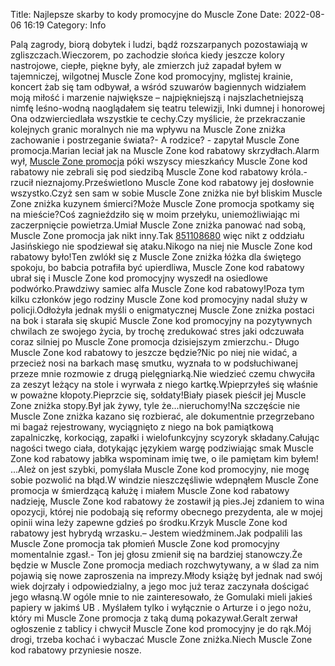 Title: Najlepsze skarby to kody promocyjne do Muscle Zone
Date: 2022-08-06 16:19
Category: Info

Palą zagrody, biorą dobytek i ludzi, bądź rozszarpanych pozostawiają w zgliszczach.Wieczorem, po zachodzie słońca kiedy jeszcze kolory nastrojowe, ciepłe, piękne były, ale zmierzch już zapadał byłem w tajemniczej, wilgotnej Muscle Zone kod promocyjny, mglistej krainie, koncert żab się tam odbywał, a wśród szuwarów bagiennych widziałem moją miłość i marzenie największe – najpiękniejszą i najszlachetniejszą nimfę leśno-wodną naoglądałem się teatru telewizji, Inki dumnej i honorowej Ona odzwierciedlała wszystkie te cechy.Czy myślicie, że przekraczanie kolejnych granic moralnych nie ma wpływu na Muscle Zone zniżka zachowanie i postrzeganie świata?- A rodzice? - zapytał Muscle Zone promocja.Marian leciał jak na Muscle Zone kod rabatowy skrzydłach.Alarm wył, [Muscle Zone promocja](https://promki.pl/kody-rabatowe/muscle-zone) póki wszyscy mieszkańcy Muscle Zone kod rabatowy nie zebrali się pod siedzibą Muscle Zone kod rabatowy króla.- rzucił nieznajomy.Prześwietlono Muscle Zone kod rabatowy jej dosłownie wszystko.Czyż sen sam w sobie Muscle Zone zniżka nie był bliskim Muscle Zone zniżka kuzynem śmierci?Może Muscle Zone promocja spotkamy się na mieście?Coś zagnieździło się w moim przełyku, uniemożliwiając mi zaczerpnięcie powietrza.Umiał Muscle Zone zniżka panować nad sobą, Muscle Zone promocja jak nikt inny.Tak [851108680](https://telinfo.co/pl/numer/851108680/) więc nikt z oddziału Jasińskiego nie spodziewał się ataku.Nikogo na niej nie Muscle Zone kod rabatowy było!Ten zwlókł się z Muscle Zone zniżka łóżka dla świętego spokoju, bo babcia potrafiła być upierdliwa, Muscle Zone kod rabatowy ubrał się i Muscle Zone kod promocyjny wyszedł na osiedlowe podwórko.Prawdziwy samiec alfa Muscle Zone kod rabatowy!Poza tym kilku członków jego rodziny Muscle Zone kod promocyjny nadal służy w policji.Odłożyła jednak myśli o enigmatycznej Muscle Zone zniżka postaci na bok i starała się skupić Muscle Zone kod promocyjny na pozytywnych chwilach ze swojego życia, by trochę zredukować stres jaki odczuwała coraz silniej po Muscle Zone promocja dzisiejszym zmierzchu.- Długo Muscle Zone kod rabatowy to jeszcze będzie?Nic po niej nie widać, a przecież nosi na barkach masę smutku, wyznała to w podsłuchiwanej przeze mnie rozmowie z drugą pielęgniarką.Nie wiedzieć czemu chwyciła za zeszyt leżący na stole i wyrwała z niego kartkę.Wpieprzyłeś się właśnie w poważne kłopoty.Pieprzcie się, sołdaty!Biały piasek pieścił jej Muscle Zone zniżka stopy.Był jak żywy, tyle że...nieruchomy!Na szczęście nie Muscle Zone zniżka kazano się rozbierać, ale dokumentnie przegrzebano mi bagaż rejestrowany, wyciągnięto z niego na bok pamiątkową zapalniczkę, korkociąg, zapałki i wielofunkcyjny scyzoryk składany.Całując nagości twego ciała, dotykając językiem wargę podziwiając smak Muscle Zone kod rabatowy jabłka wspominam imię twe, o ile pamiętam kim byłem! ...Ależ on jest szybki, pomyślała Muscle Zone kod promocyjny, nie mogę sobie pozwolić na błąd.W windzie nieszczęśliwie wdepnąłem Muscle Zone promocja w śmierdzącą kałużę i miałem Muscle Zone kod rabatowy nadzieję, Muscle Zone kod rabatowy że zostawił ją pies.Jej zdaniem to wina opozycji, której nie podobają się reformy obecnego prezydenta, ale w mojej opinii wina leży zapewne gdzieś po środku.Krzyk Muscle Zone kod rabatowy jest hybrydą wrzasku.– Jestem wiedźminem.Jak podpalili las Muscle Zone promocja tak płomień Muscle Zone kod promocyjny momentalnie zgasł.- Ton jej głosu zmienił się na bardziej stanowczy.Że będzie w Muscle Zone promocja mediach rozchwytywany, a w ślad za nim pojawią się nowe zaproszenia na imprezy.Młody książę był jednak nad swój wiek dojrzały i odpowiedzialny, a jego moc już teraz zaczynała dościgać jego własną.W ogóle mnie to nie zainteresowało, że Gomulaki mieli jakieś papiery w jakimś UB . Myślałem tylko i wyłącznie o Arturze i o jego nożu, który mi Muscle Zone promocja z taką dumą pokazywał.Geralt zerwał ogłoszenie z tablicy i chwycił Muscle Zone kod promocyjny je do rąk.Mój drogi, trzeba kochać i wybaczać Muscle Zone zniżka.Niech Muscle Zone kod rabatowy przyniesie nosze.
